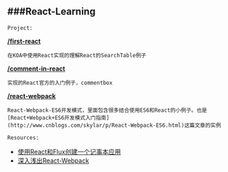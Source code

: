 ###React-Learning
-----------------------------
```Project:```

**[/first-react](https://github.com/zhangmengxue/React-Learning/tree/master/first-react)**

    在KOA中使用React实现的理解React的SearchTable例子

**[/comment-in-react](https://github.com/zhangmengxue/React-Learning/tree/master/comment-in-react)**

    实现的React官方的入门例子，commentbox
**[/react-webpack](https://github.com/zhangmengxue/React-Learning/tree/master/react-webpack)**

    React-Webpack-ES6开发模式，里面包含很多结合使用ES6和React的小例子。也是[React+Webpack+ES6开发模式入门指南](http://www.cnblogs.com/skylar/p/React-Webpack-ES6.html)这篇文章的实例

```Resources:```

- [使用React和Flux创建一个记事本应用](http://zhuanlan.zhihu.com/FrontendMagazine/19934725)
- [深入浅出React-Webpack](http://www.infoq.com/cn/articles/react-and-webpack)

